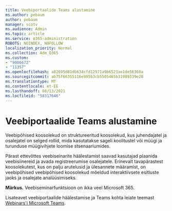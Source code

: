 ```yaml
---
title: Veebiportaalide Teams alustamine
ms.author: pebaum
author: pebaum
manager: scotv
ms.audience: Admin
ms.topic: article
ms.service: o365-administration
ROBOTS: NOINDEX, NOFOLLOW
localization_priority: Normal
ms.collection: Adm_O365
ms.custom:
- "9006672"
- "11357"
ms.openlocfilehash: a82695d81db634cfd12971a9b6521ae1de56360a
ms.sourcegitcommit: ab75f66355116e995b3cb5505465b31989339e28
ms.translationtype: MT
ms.contentlocale: et-EE
ms.lasthandoff: 08/13/2021
ms.locfileid: "58317646"
---
```

# <a name="getting-started-with-teams-webinars"></a>Veebiportaalide Teams alustamine

Veebipõhised koosolekud on struktureeritud koosolekud, kus juhendajatel ja osalejatel on selged rollid, mida kasutatakse sageli koolitustel või müügi ja turunduse müügivihjete loomise stsenaariumides.

Pärast ettevõttes veebiseinarite häälestamist saavad kasutajad plaanida veebisiinereid ja avada registreerumise osalejatele. Erinevalt tavapärastest koosolekutest, kus on palju arutelusid ja ülesannete määramist, on veebipõhised veebipõhised koosolekud mõeldud interaktiivsete esitluste jaoks ja osalejate analüüsimiseks.

**Märkus.** Veebiseminarfunktsioon on ikka veel Microsoft 365. 

Lisateavet veebiportaalide häälestamise ja Teams kohta leiate teemast [Webinars'i Microsoft Teams](https://docs.microsoft.com/microsoftteams/set-up-webinars).